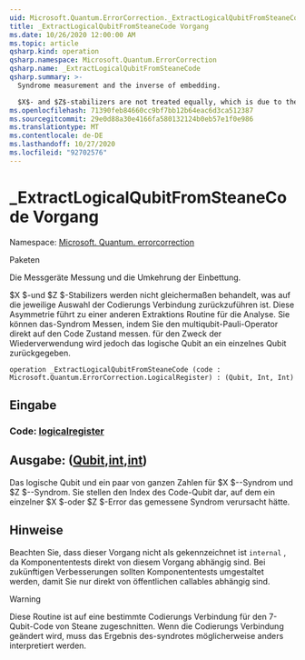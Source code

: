```yaml
---
uid: Microsoft.Quantum.ErrorCorrection._ExtractLogicalQubitFromSteaneCode
title: _ExtractLogicalQubitFromSteaneCode Vorgang
ms.date: 10/26/2020 12:00:00 AM
ms.topic: article
qsharp.kind: operation
qsharp.namespace: Microsoft.Quantum.ErrorCorrection
qsharp.name: _ExtractLogicalQubitFromSteaneCode
qsharp.summary: >-
  Syndrome measurement and the inverse of embedding.

  $X$- and $Z$-stabilizers are not treated equally, which is due to the particular choice of the encoding circuit. This asymmetry leads to a different syndrome extraction routine. One could measure the syndrome by measuring multi-qubit Pauli operator directly on the code state, but for the distillation purpose the logical qubit is returned into a single qubit, in course of which the syndrome measurements can be done without further ancillas.
ms.openlocfilehash: 71390feb84660cc9bf7bb12b64eac6d3ca512387
ms.sourcegitcommit: 29e0d88a30e4166fa580132124b0eb57e1f0e986
ms.translationtype: MT
ms.contentlocale: de-DE
ms.lasthandoff: 10/27/2020
ms.locfileid: "92702576"
---
```

# <a name="_extractlogicalqubitfromsteanecode-operation"></a>_ExtractLogicalQubitFromSteaneCode Vorgang

Namespace: [Microsoft. Quantum. errorcorrection](xref:Microsoft.Quantum.ErrorCorrection)

Paketen [](https://nuget.org/packages/)


Die Messgeräte Messung und die Umkehrung der Einbettung.

$X $-und $Z $-Stabilizers werden nicht gleichermaßen behandelt, was auf die jeweilige Auswahl der Codierungs Verbindung zurückzuführen ist.
Diese Asymmetrie führt zu einer anderen Extraktions Routine für die Analyse.
Sie können das-Syndrom Messen, indem Sie den multiqubit-Pauli-Operator direkt auf den Code Zustand messen. für den Zweck der Wiederverwendung wird jedoch das logische Qubit an ein einzelnes Qubit zurückgegeben.

```qsharp
operation _ExtractLogicalQubitFromSteaneCode (code : Microsoft.Quantum.ErrorCorrection.LogicalRegister) : (Qubit, Int, Int)
```


## <a name="input"></a>Eingabe

### <a name="code--logicalregister"></a>Code: [logicalregister](xref:Microsoft.Quantum.ErrorCorrection.LogicalRegister)





## <a name="output--qubitintint"></a>Ausgabe: ([Qubit](xref:microsoft.quantum.lang-ref.qubit),[int](xref:microsoft.quantum.lang-ref.int),[int](xref:microsoft.quantum.lang-ref.int))

Das logische Qubit und ein paar von ganzen Zahlen für $X $--Syndrom und $Z $--Syndrom.
Sie stellen den Index des Code-Qubit dar, auf dem ein einzelner $X $-oder $Z $-Error das gemessene Syndrom verursacht hätte.

## <a name="remarks"></a>Hinweise

Beachten Sie, dass dieser Vorgang nicht als gekennzeichnet ist `internal` , da Komponententests direkt von diesem Vorgang abhängig sind. Bei zukünftigen Verbesserungen sollten Komponententests umgestaltet werden, damit Sie nur direkt von öffentlichen callables abhängig sind.

> [!WARNING]
> Diese Routine ist auf eine bestimmte Codierungs Verbindung für den 7-Qubit-Code von Steane zugeschnitten. Wenn die Codierungs Verbindung geändert wird, muss das Ergebnis des-syndrotes möglicherweise anders interpretiert werden.